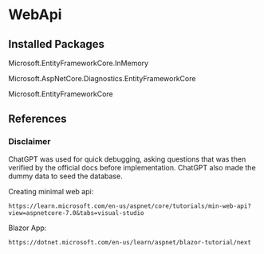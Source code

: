 # WebApi

## Installed Packages

  Microsoft.EntityFrameworkCore.InMemory
  
  Microsoft.AspNetCore.Diagnostics.EntityFrameworkCore
  
  Microsoft.EntityFrameworkCore

## References
  ### Disclaimer
  ChatGPT was used for quick debugging, asking questions that was then verified by the official docs before implementation. ChatGPT also made the dummy data to seed the database.

  Creating minimal web api:
  
  `https://learn.microsoft.com/en-us/aspnet/core/tutorials/min-web-api?view=aspnetcore-7.0&tabs=visual-studio`
  
  Blazor App:
  
  `https://dotnet.microsoft.com/en-us/learn/aspnet/blazor-tutorial/next`
